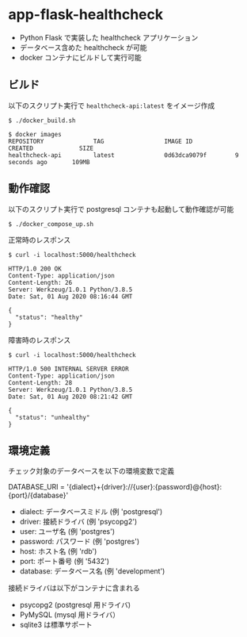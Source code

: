 # app-flask-healthcheck

- Python Flask で実装した healthcheck アプリケーション
- データベース含めた healthcheck が可能
- docker コンテナにビルドして実行可能

## ビルド

以下のスクリプト実行で ```healthcheck-api:latest``` をイメージ作成

```
$ ./docker_build.sh

$ docker images
REPOSITORY              TAG                 IMAGE ID            CREATED             SIZE
healthcheck-api         latest              0d63dca9079f        9 seconds ago       109MB
```

## 動作確認

以下のスクリプト実行で postgresql コンテナも起動して動作確認が可能

```
$ ./docker_compose_up.sh
```

正常時のレスポンス

```
$ curl -i localhost:5000/healthcheck

HTTP/1.0 200 OK
Content-Type: application/json
Content-Length: 26
Server: Werkzeug/1.0.1 Python/3.8.5
Date: Sat, 01 Aug 2020 08:16:44 GMT

{
  "status": "healthy"
}
```

障害時のレスポンス

```
$ curl -i localhost:5000/healthcheck

HTTP/1.0 500 INTERNAL SERVER ERROR
Content-Type: application/json
Content-Length: 28
Server: Werkzeug/1.0.1 Python/3.8.5
Date: Sat, 01 Aug 2020 08:21:42 GMT

{
  "status": "unhealthy"
}
```

## 環境定義

チェック対象のデータベースを以下の環境変数で定義

DATABASE_URI = '{dialect}+{driver}://{user}:{password}@{host}:{port}/{database}'

- dialect: データベースミドル (例 'postgresql')
- driver: 接続ドライバ (例 'psycopg2')
- user: ユーザ名 (例 'postgres')
- password: パスワード (例 'postgres')
- host: ホスト名 (例 'rdb')
- port: ポート番号 (例 '5432')
- database: データベース名 (例 'development')

接続ドライバは以下がコンテナに含まれる

- psycopg2 (postgresql 用ドライバ)
- PyMySQL (mysql 用ドライバ）
- sqlite3 は標準サポート
